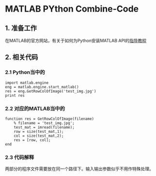 # MATLAB PYthon Combine-Code

## 1. 准备工作
在MATLAB的官方网站，有关于如何为Python安装MATLAB API的[指导教程](http://cn.mathworks.com/help/matlab/matlab_external/get-started-with-matlab-engine-for-python.html)

## 2. 相关代码
### 2.1 Python当中的
	import matlab.engine
	eng = matlab.engine.start_matlab()
	res = eng.GetRowColOfImage('test_img.jpg')
	print res
### 2.2 对应的MATLAB当中的
	function res = GetRowColOfImage(filename)
	    % filename = 'test_img.jpg';
	    test_mat = imread(filename);
	    row = size(test_mat,1);
	    col = size(test_mat,2);	    
	    res = [row, col];
	end
### 2.3 代码解释
两部分的程序文件需要放在同一个路径下。输入输出参数似乎不用作特殊处理。